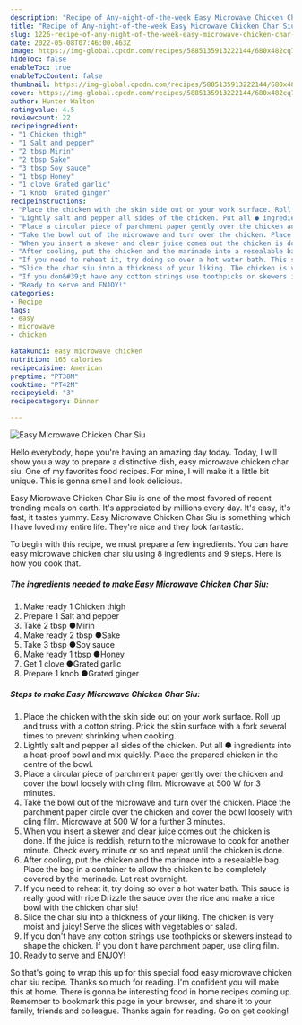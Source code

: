 ```yaml
---
description: "Recipe of Any-night-of-the-week Easy Microwave Chicken Char Siu"
title: "Recipe of Any-night-of-the-week Easy Microwave Chicken Char Siu"
slug: 1226-recipe-of-any-night-of-the-week-easy-microwave-chicken-char-siu
date: 2022-05-08T07:46:00.463Z
image: https://img-global.cpcdn.com/recipes/5885135913222144/680x482cq70/easy-microwave-chicken-char-siu-recipe-main-photo.jpg
hideToc: false
enableToc: true
enableTocContent: false
thumbnail: https://img-global.cpcdn.com/recipes/5885135913222144/680x482cq70/easy-microwave-chicken-char-siu-recipe-main-photo.jpg
cover: https://img-global.cpcdn.com/recipes/5885135913222144/680x482cq70/easy-microwave-chicken-char-siu-recipe-main-photo.jpg
author: Hunter Walton
ratingvalue: 4.5
reviewcount: 22
recipeingredient:
- "1 Chicken thigh"
- "1 Salt and pepper"
- "2 tbsp Mirin"
- "2 tbsp Sake"
- "3 tbsp Soy sauce"
- "1 tbsp Honey"
- "1 clove Grated garlic"
- "1 knob  Grated ginger"
recipeinstructions:
- "Place the chicken with the skin side out on your work surface. Roll up and truss with a cotton string. Prick the skin surface with a fork several times to prevent shrinking when cooking."
- "Lightly salt and pepper all sides of the chicken. Put all ● ingredients into a heat-proof bowl and mix quickly. Place the prepared chicken in the centre of the bowl."
- "Place a circular piece of parchment paper gently over the chicken and cover the bowl loosely with cling film. Microwave at 500 W for 3 minutes."
- "Take the bowl out of the microwave and turn over the chicken. Place the parchment paper circle over the chicken and cover the bowl loosely with cling film. Microwave at 500 W for a further 3 minutes."
- "When you insert a skewer and clear juice comes out the chicken is done. If the juice is reddish, return to the microwave to cook for another minute. Check every minute or so and repeat until the chicken is done."
- "After cooling, put the chicken and the marinade into a resealable bag. Place the bag in a container to allow the chicken to be completely covered by the marinade. Let rest overnight."
- "If you need to reheat it, try doing so over a hot water bath. This sauce is really good with rice Drizzle the sauce over the rice and make a rice bowl with the chicken char siu!"
- "Slice the char siu into a thickness of your liking. The chicken is very moist and juicy! Serve the slices with vegetables or salad."
- "If you don&#39;t have any cotton strings use toothpicks or skewers instead to shape the chicken. If you don&#39;t have parchment paper, use cling film."
- "Ready to serve and ENJOY!"
categories:
- Recipe
tags:
- easy
- microwave
- chicken

katakunci: easy microwave chicken 
nutrition: 165 calories
recipecuisine: American
preptime: "PT38M"
cooktime: "PT42M"
recipeyield: "3"
recipecategory: Dinner

---
```



![Easy Microwave Chicken Char Siu](https://img-global.cpcdn.com/recipes/5885135913222144/680x482cq70/easy-microwave-chicken-char-siu-recipe-main-photo.jpg)

Hello everybody, hope you're having an amazing day today. Today, I will show you a way to prepare a distinctive dish, easy microwave chicken char siu. One of my favorites food recipes. For mine, I will make it a little bit unique. This is gonna smell and look delicious.



Easy Microwave Chicken Char Siu is one of the most favored of recent trending meals on earth. It's appreciated by millions every day. It's easy, it's fast, it tastes yummy. Easy Microwave Chicken Char Siu is something which I have loved my entire life. They're nice and they look fantastic.


To begin with this recipe, we must prepare a few ingredients. You can have easy microwave chicken char siu using 8 ingredients and 9 steps. Here is how you cook that.

<!--inarticleads1-->

##### The ingredients needed to make Easy Microwave Chicken Char Siu:

1. Make ready 1 Chicken thigh
1. Prepare 1 Salt and pepper
1. Take 2 tbsp ●Mirin
1. Make ready 2 tbsp ●Sake
1. Take 3 tbsp ●Soy sauce
1. Make ready 1 tbsp ●Honey
1. Get 1 clove ●Grated garlic
1. Prepare 1 knob  ●Grated ginger




<!--inarticleads2-->

##### Steps to make Easy Microwave Chicken Char Siu:

1. Place the chicken with the skin side out on your work surface. Roll up and truss with a cotton string. Prick the skin surface with a fork several times to prevent shrinking when cooking.
1. Lightly salt and pepper all sides of the chicken. Put all ● ingredients into a heat-proof bowl and mix quickly. Place the prepared chicken in the centre of the bowl.
1. Place a circular piece of parchment paper gently over the chicken and cover the bowl loosely with cling film. Microwave at 500 W for 3 minutes.
1. Take the bowl out of the microwave and turn over the chicken. Place the parchment paper circle over the chicken and cover the bowl loosely with cling film. Microwave at 500 W for a further 3 minutes.
1. When you insert a skewer and clear juice comes out the chicken is done. If the juice is reddish, return to the microwave to cook for another minute. Check every minute or so and repeat until the chicken is done.
1. After cooling, put the chicken and the marinade into a resealable bag. Place the bag in a container to allow the chicken to be completely covered by the marinade. Let rest overnight.
1. If you need to reheat it, try doing so over a hot water bath. This sauce is really good with rice Drizzle the sauce over the rice and make a rice bowl with the chicken char siu!
1. Slice the char siu into a thickness of your liking. The chicken is very moist and juicy! Serve the slices with vegetables or salad.
1. If you don&#39;t have any cotton strings use toothpicks or skewers instead to shape the chicken. If you don&#39;t have parchment paper, use cling film.
1. Ready to serve and ENJOY!



So that's going to wrap this up for this special food easy microwave chicken char siu recipe. Thanks so much for reading. I'm confident you will make this at home. There is gonna be interesting food in home recipes coming up. Remember to bookmark this page in your browser, and share it to your family, friends and colleague. Thanks again for reading. Go on get cooking!
